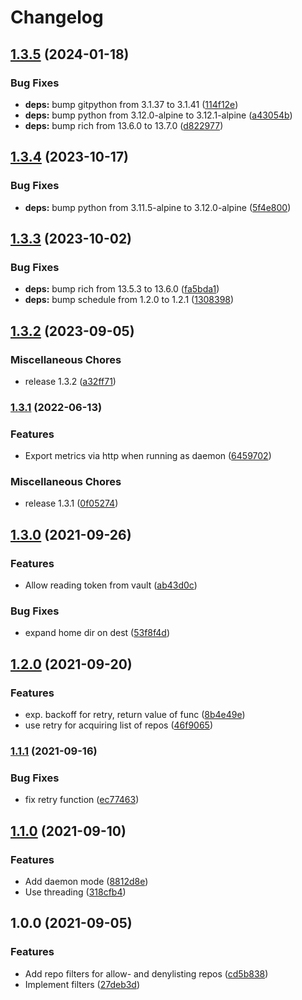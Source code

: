 # Changelog

## [1.3.5](https://github.com/soerenschneider/git-repo-backup/compare/v1.3.4...v1.3.5) (2024-01-18)


### Bug Fixes

* **deps:** bump gitpython from 3.1.37 to 3.1.41 ([114f12e](https://github.com/soerenschneider/git-repo-backup/commit/114f12e0fc57a1aedd7c9a79a5ce22cfc8903955))
* **deps:** bump python from 3.12.0-alpine to 3.12.1-alpine ([a43054b](https://github.com/soerenschneider/git-repo-backup/commit/a43054b73ecad1caa3ae3e753530e413c73c3569))
* **deps:** bump rich from 13.6.0 to 13.7.0 ([d822977](https://github.com/soerenschneider/git-repo-backup/commit/d8229778e222e290acd91827e56d605d567b7cc9))

## [1.3.4](https://github.com/soerenschneider/git-repo-backup/compare/v1.3.3...v1.3.4) (2023-10-17)


### Bug Fixes

* **deps:** bump python from 3.11.5-alpine to 3.12.0-alpine ([5f4e800](https://github.com/soerenschneider/git-repo-backup/commit/5f4e80098d874965987a694e0c13641390fa2d73))

## [1.3.3](https://github.com/soerenschneider/git-repo-backup/compare/v1.3.2...v1.3.3) (2023-10-02)


### Bug Fixes

* **deps:** bump rich from 13.5.3 to 13.6.0 ([fa5bda1](https://github.com/soerenschneider/git-repo-backup/commit/fa5bda1acd77bbf5fd1c0205d6807b6145cf1c09))
* **deps:** bump schedule from 1.2.0 to 1.2.1 ([1308398](https://github.com/soerenschneider/git-repo-backup/commit/1308398d401e4c8be6a5bb84c7fac747630118a7))

## [1.3.2](https://github.com/soerenschneider/git-repo-backup/compare/v1.3.1...v1.3.2) (2023-09-05)


### Miscellaneous Chores

* release 1.3.2 ([a32ff71](https://github.com/soerenschneider/git-repo-backup/commit/a32ff710f13369224081326f77b2ad82c6b5dfee))

### [1.3.1](https://www.github.com/soerenschneider/git-repo-backup/compare/v1.3.0...v1.3.1) (2022-06-13)


### Features

* Export metrics via http when running as daemon ([6459702](https://www.github.com/soerenschneider/git-repo-backup/commit/64597022bb4036fb2aebe2e0caab4d844bb551d8))


### Miscellaneous Chores

* release 1.3.1 ([0f05274](https://www.github.com/soerenschneider/git-repo-backup/commit/0f052741b74c10f128441f16eb1d82f0b7161421))

## [1.3.0](https://www.github.com/soerenschneider/git-repo-backup/compare/v1.2.0...v1.3.0) (2021-09-26)


### Features

* Allow reading token from vault ([ab43d0c](https://www.github.com/soerenschneider/git-repo-backup/commit/ab43d0c2fbcd6215871692d5a0ec08dbc80c241c))


### Bug Fixes

* expand home dir on dest ([53f8f4d](https://www.github.com/soerenschneider/git-repo-backup/commit/53f8f4d9d3231b4c1c0cf20c55bfb6f279bacd0b))

## [1.2.0](https://www.github.com/soerenschneider/git-repo-backup/compare/v1.1.1...v1.2.0) (2021-09-20)


### Features

* exp. backoff for retry, return value of func ([8b4e49e](https://www.github.com/soerenschneider/git-repo-backup/commit/8b4e49e4f0da7907f789223c50729a00bf78075a))
* use retry for acquiring list of repos ([46f9065](https://www.github.com/soerenschneider/git-repo-backup/commit/46f906591c8c94aa5bd6c2c35250da7dc12435ab))

### [1.1.1](https://www.github.com/soerenschneider/git-repo-backup/compare/v1.1.0...v1.1.1) (2021-09-16)


### Bug Fixes

* fix retry function ([ec77463](https://www.github.com/soerenschneider/git-repo-backup/commit/ec774639c987caec08fc9086396d374b1cc9f239))

## [1.1.0](https://www.github.com/soerenschneider/git-repo-backup/compare/v1.0.0...v1.1.0) (2021-09-10)


### Features

* Add daemon mode ([8812d8e](https://www.github.com/soerenschneider/git-repo-backup/commit/8812d8e1d41335cba9e14bd343f6ad0b36362c31))
* Use threading ([318cfb4](https://www.github.com/soerenschneider/git-repo-backup/commit/318cfb4d875af224abbde5d0b0b2e1f689a775b0))

## 1.0.0 (2021-09-05)


### Features

* Add repo filters for allow- and denylisting repos ([cd5b838](https://www.github.com/soerenschneider/git-backup/commit/cd5b838c283e097a7c999c7a63a25b1e07de5d8b))
* Implement filters ([27deb3d](https://www.github.com/soerenschneider/git-backup/commit/27deb3d7f4581a3a05ec92915853671bb49b306b))
